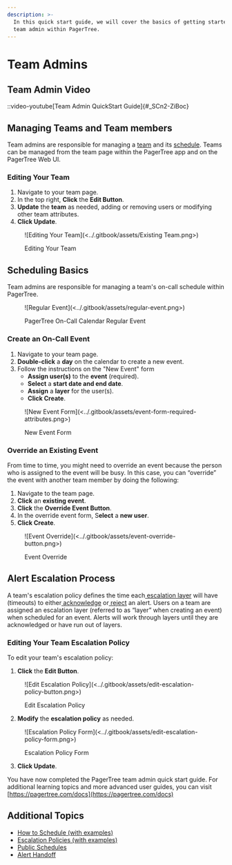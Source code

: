 ```yaml
---
description: >-
  In this quick start guide, we will cover the basics of getting started as a
  team admin within PagerTree.
---
```


# Team Admins

## Team Admin Video

::video-youtube[Team Admin QuickStart Guide]{#_SCn2-ZiBoc}

## Managing Teams and Team members

Team admins are responsible for managing a [team](https://pagertree.com/docs/teams) and its [schedule](https://pagertree.com/docs/schedules). Teams can be managed from the team page within the PagerTree app and on the PagerTree Web UI.

### Editing Your Team

1. Navigate to your team page.
2. In the top right, **Click** the **Edit Button**.
3. **Update** the **team** as needed, adding or removing users or modifying other team attributes.
4. **Click Update**.

<figure>![Editing Your Team](<../.gitbook/assets/Existing Team.png>)<figcaption><p>Editing Your Team</p></figcaption></figure>

## Scheduling Basics

Team admins are responsible for managing a team's on-call schedule within PagerTree.

<figure>![Regular Event](<../.gitbook/assets/regular-event.png>)<figcaption><p>PagerTree On-Call Calendar Regular Event</p></figcaption></figure>

### Create an On-Call Event

1. Navigate to your team page.
2. **Double-click** a **day** on the calendar to create a new event.
3. Follow the instructions on the "New Event" form
   * **Assign user(s)** to the **event** (required).
   * **Select** a **start date and end date**.
   * **Assign** a **layer** for the user(s).
   * **Click Create**.

<figure>![New Event Form](<../.gitbook/assets/event-form-required-attributes.png>)<figcaption><p>New Event Form</p></figcaption></figure>

### Override an Existing Event

From time to time, you might need to override an event because the person who is assigned to the event will be busy. In this case, you can “override” the event with another team member by doing the following:

1. Navigate to the team page.
2. **Click** an **existing event**.
3. **Click** the **Override Event Button**.
4. In the override event form, S**elect** a **new user**.
5. **Click Create**.

<figure>![Event Override](<../.gitbook/assets/event-override-button.png>)<figcaption><p>Event Override</p></figcaption></figure>

## Alert Escalation Process

A team's escalation policy defines the time each[ escalation layer](https://pagertree.com/docs/escalation-policies#escalation-layers) will have (timeouts) to either[ acknowledge](https://pagertree.com/docs/alerts#acknowledge) or[ reject](https://pagertree.com/docs/alerts#reject) an alert. Users on a team are assigned an escalation layer (referred to as “layer” when creating an event) when scheduled for an event. Alerts will work through layers until they are acknowledged or have run out of layers.

### Editing Your Team Escalation Policy

To edit your team's escalation policy:

1. **Click** the **Edit Button**.

<figure>![Edit Escalation Policy](<../.gitbook/assets/edit-escalation-policy-button.png>)<figcaption><p>Edit Escalation Policy</p></figcaption></figure>

2. **Modify** the **escalation policy** as needed.

<figure>![Escalation Policy Form](<../.gitbook/assets/edit-escalation-policy-form.png>)<figcaption><p>Escalation Policy Form</p></figcaption></figure>

3. **Click Update**.

You have now completed the PagerTree team admin quick start guide. For additional learning topics and more advanced user guides, you can visit [https://pagertree.com/docs](https://pagertree.com/docs)

## Additional Topics

* [How to Schedule (with examples)](https://pagertree.com/docs/schedules)
* [Escalation Policies (with examples)](https://pagertree.com/docs/escalation-policies)
* [Public Schedules](https://pagertree.com/docs/teams#public-team-calendar)
* [Alert Handoff](https://pagertree.com/docs/alerts#handoff)

